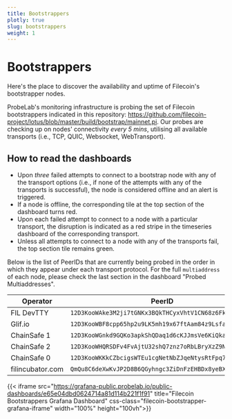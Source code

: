 ```yaml
---
title: Bootstrappers
plotly: true
slug: bootstrappers
weight: 1
---
```


# Bootstrappers

Here's the place to discover the availability and uptime of Filecoin's bootstrapper nodes.

ProbeLab's monitoring infrastructure is probing the set of Filecoin bootstrappers indicated in this repository: https://github.com/filecoin-project/lotus/blob/master/build/bootstrap/mainnet.pi. Our probes are checking up on nodes' connectivity _every 5 mins_, utilising all available transports (i.e., TCP, QUIC, Websocket, WebTransport).

## How to read the dashboards

- Upon _three_ failed attempts to connect to a bootstrap node with any of the transport options (i.e., if none of the attempts with any of the transports is successful), the node is considered offline and an alert is triggered.
- If a node is offline, the corresponding tile at the top section of the dashboard turns red.
- Upon each failed attempt to connect to a node with a particular transport, the disruption is indicated as a red stripe in the timeseries dashboard of the corresponding transport.
- Unless all attempts to connect to a node with any of the transports fail, the top section tile remains green.

Below is the list of PeerIDs that are currently being probed in the order in which they appear under each transport protocol. For the full `multiaddress` of each node, please check the last section in the dashboard "Probed Multiaddresses".

| Operator| PeerID |
|---|---|
|FIL DevTTY| `12D3KooWAke3M2ji7tGNKx3BQkTHCyxVhtV1CN68z6Fkrpmfr37F`|
|Glif.io| `12D3KooWBF8cpp65hp2u9LK5mh19x67ftAam84z9LsfaquTDSBpt`|
|ChainSafe 1| `12D3KooWGnkd9GQKo3apkShQDaq1d6cKJJmsVe6KiQkacUk1T8oZ`|
|ChainSafe 2| `12D3KooWHQRSDFv4FvAjtU32shQ7znz7oRbLBryXzZ9NMK2feyyH`|
|ChainSafe 0| `12D3KooWKKkCZbcigsWTEu1cgNetNbZJqeNtysRtFpq7DTqw3eqH`|
|filincubator.com| `QmQu8C6deXwKvJP2D8B6QGyhngc3ZiDnFzEHBDx8yeBXST`|
	
{{< iframe src="https://grafana-public.probelab.io/public-dashboards/e65e04dbd0624714a81d114b221f1f91" title="Filecoin Bootstrappers Grafana Dashboard" css-class="filecoin-bootstrapper-grafana-iframe" width="100%" height="100vh">}}
